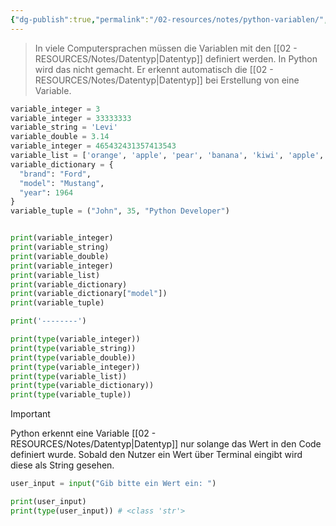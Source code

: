 ```yaml
---
{"dg-publish":true,"permalink":"/02-resources/notes/python-variablen/","tags":["code/python"]}
---
```


>In viele Computersprachen müssen die Variablen mit den [[02 - RESOURCES/Notes/Datentyp\|Datentyp]] definiert werden.
>In Python wird das nicht gemacht. Er erkennt automatisch die [[02 - RESOURCES/Notes/Datentyp\|Datentyp]] bei Erstellung von eine Variable. 

```python
variable_integer = 3
variable_integer = 33333333
variable_string = 'Levi'
variable_double = 3.14
variable_integer = 465432431357413543
variable_list = ['orange', 'apple', 'pear', 'banana', 'kiwi', 'apple', 'banana']
variable_dictionary = {  
  "brand": "Ford",
  "model": "Mustang",
  "year": 1964  
}
variable_tuple = ("John", 35, "Python Developer")


print(variable_integer)
print(variable_string)
print(variable_double)
print(variable_integer)
print(variable_list)
print(variable_dictionary)
print(variable_dictionary["model"])
print(variable_tuple)

print('--------')

print(type(variable_integer))
print(type(variable_string))
print(type(variable_double))
print(type(variable_integer))
print(type(variable_list))
print(type(variable_dictionary))
print(type(variable_tuple))
```

>[!important] 
>Python erkennt eine Variable [[02 - RESOURCES/Notes/Datentyp\|Datentyp]] nur solange das Wert in den Code definiert wurde.
>Sobald den Nutzer ein Wert über Terminal eingibt wird diese als String gesehen.

```python
user_input = input("Gib bitte ein Wert ein: ")

print(user_input)
print(type(user_input)) # <class 'str'>
```
